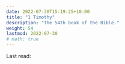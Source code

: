 ```yaml
---
date: 2022-07-30T15:19:25+10:00
title: "1 Timothy"
description: "The 54th book of the Bible."
weight: 54
lastmod: 2022-07-30
# math: true
---
```


Last read:
